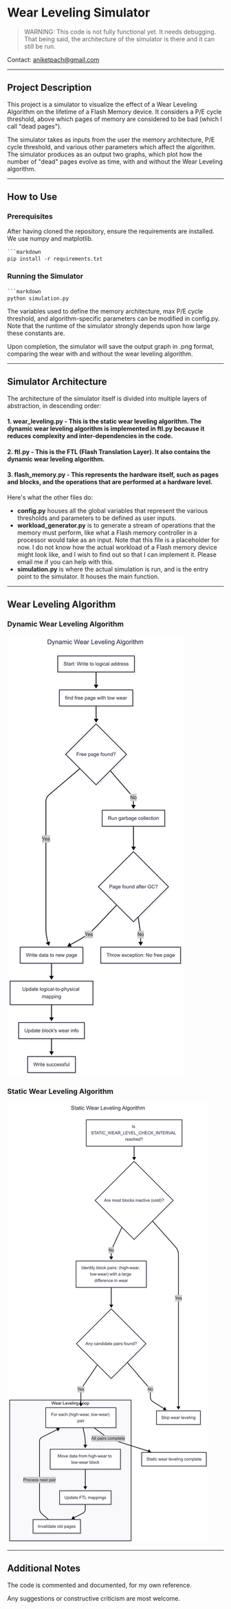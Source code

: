 # Wear Leveling Simulator

> WARNING: This code is not fully functional yet. It needs debugging. That being said, the architecture of the simulator is there and it can still be run.

Contact: aniketpach@gmail.com  

---

## Project Description
This project is a simulator to visualize the effect of a Wear Leveling Algorithm on the lifetime of a Flash Memory device. It considers a P/E cycle threshold, above which pages of memory are considered to be bad (which I call "dead pages").

The simulator takes as inputs from the user the memory architecture, P/E cycle threshold, and various other parameters which affect the algorithm.
The simulator produces as an output two graphs, which plot how the number of "dead" pages evolve as time, with and without the Wear Leveling algorithm.

---

## How to Use

### Prerequisites

After having cloned the repository, ensure the requirements are installed. We use numpy and matplotlib.

    ```markdown
    pip install -r requirements.txt

### Running the Simulator

    ```markdown
    python simulation.py

The variables used to define the memory architecture, max P/E cycle threshold, and algorithm-specific parameters can be modified in config.py. Note that the runtime of the simulator strongly depends upon how large these constants are.

Upon completion, the simulator will save the output graph in .png format, comparing the wear with and without the wear leveling algorithm.

---

## Simulator Architecture
The architecture of the simulator itself is divided into multiple layers of abstraction, in descending order:

#### 1. wear_leveling.py - This is the static wear leveling algorithm. The dynamic wear leveling algorithm is implemented in ftl.py because it reduces complexity and inter-dependencies in the code.

#### 2. ftl.py - This is the FTL (Flash Translation Layer). It also contains the dynamic wear leveling algorithm.

#### 3. flash_memory.py - This represents the hardware itself, such as pages and blocks, and the operations that are performed at a hardware level.

Here's what the other files do:

- **config.py** houses all the global variables that represent the various thresholds and parameters to be defined as user inputs.
- **workload_generator.py** is to generate a stream of operations that the memory must perform, like what a Flash memory controller in a processor would take as an input. Note that this file is a placeholder for now. I do not know how the actual workload of a Flash memory device might look like, and I wish to find out so that I can implement it. Please email me if you can help with this.
- **simulation.py** is where the actual simulation is run, and is the entry point to the simulator. It houses the main function.

---

## Wear Leveling Algorithm

### Dynamic Wear Leveling Algorithm
![Flowchart for the Dynamic Wear Leveling Algorithm](DynamicWL.png)

### Static Wear Leveling Algorithm
![Flowchart for the Static Wear Leveling Algorithm](StaticWL.png)

---

## Additional Notes
The code is commented and documented, for my own reference.

Any suggestions or constructive criticism are most welcome.
